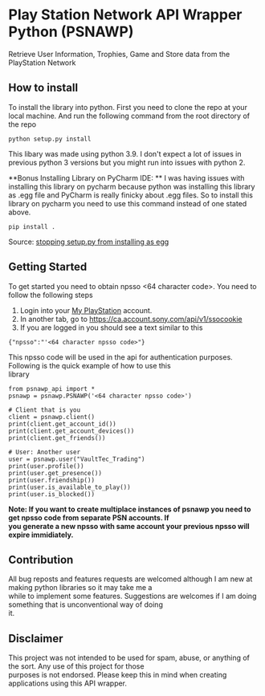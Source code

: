 # Play Station Network API Wrapper Python (PSNAWP)

Retrieve User Information, Trophies, Game and Store data from the PlayStation Network

## How to install

To install the library into python. First you need to clone the repo at your local machine. And run the following
command from the root directory of the repo

```
python setup.py install
```

This libary was made using python 3.9. I don't expect a lot of issues in previous python 3 versions but you might run
into issues with python 2.

**Bonus Installing Library on PyCharm IDE: **
I was having issues with installing this library on pycharm because python was installing this library as .egg file and
PyCharm is really finicky about .egg files. So to install this library on pycharm you need to use this command instead
of one stated above.

```
pip install .
``` 

Source: [stopping setup.py from installing as egg](https://stackoverflow.com/questions/6301003/stopping-setup-py-from-installing-as-egg)

## Getting Started

To get started you need to obtain npsso <64 character code>. You need to follow the following steps

1. Login into your [My PlayStation](https://my.playstation.com/) account.
2. In another tab, go to https://ca.account.sony.com/api/v1/ssocookie
3. If you are logged in you should see a text similar to this

```
{"npsso":"'<64 character npsso code>"}
```   

This npsso code will be used in the api for authentication purposes. Following is the quick example of how to use
this    
library

```
from psnawp_api import *    
psnawp = psnawp.PSNAWP('<64 character npsso code>') 

# Client that is you
client = psnawp.client()  
print(client.get_account_id())  
print(client.get_account_devices())  
print(client.get_friends())  

# User: Another user
user = psnawp.user("VaultTec_Trading")  
print(user.profile())  
print(user.get_presence())  
print(user.friendship())  
print(user.is_available_to_play())  
print(user.is_blocked())
 ```   

**Note: If you want to create multiplace instances of psnawp you need to get npsso code from separate PSN accounts. If  
you generate a new npsso with same account your previous npsso will expire immidiately.**

## Contribution

All bug reposts and features requests are welcomed although I am new at making python libraries so it may take me a  
while to implement some features. Suggestions are welcomes if I am doing something that is unconventional way of doing  
it.

## Disclaimer

This project was not intended to be used for spam, abuse, or anything of the sort. Any use of this project for those    
purposes is not endorsed. Please keep this in mind when creating applications using this API wrapper.